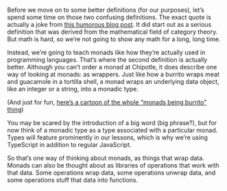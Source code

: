 Before we move on to some better definitions (for our purposes), let’s spend some time on those two confusing definitions. The exact quote is actually a joke from [this humorous blog post](http://james-iry.blogspot.com/2009/05/brief-incomplete-and-mostly-wrong.html). It did start out as a serious definition that was derived from the mathematical field of category theory. But math is hard, so we’re not going to show any math for a long, long time.

Instead, we’re going to teach monads like how they’re actually used in programming languages. That’s where the second definition is actually better. Although you can’t order a monad at Chipotle, it does describe one way of looking at monads: as wrappers. Just like how a burrito wraps meat and guacamole in a tortilla shell, a monad wraps an underlying data object, like an integer or a string, into a monadic type.

(And just for fun, [here’s a cartoon of the whole “monads being burrito” thing](https://chrisdone.com/posts/monads-are-burritos/))

You may be scared by the introduction of a big word (big phrase?), but for now think of a monadic type as a type associated with a particular monad. Types will feature prominently in our lessons, which is why we’re using TypeScript in addition to regular JavaScript.

So that’s one way of thinking about monads, as things that wrap data. Monads can also be thought about as libraries of operations that work with that data. Some operations wrap data, some operations unwrap data, and some operations stuff that data into functions.

